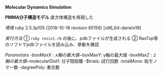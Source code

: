 **Molecular Dynamics Simulation**

**PMMA分子構造モデル**
直方体構造を再現した

*環境*
ruby 2.5.3p105 (2018-10-18 revision 65156) [x86_64-darwin19]

*実行方法*
①
`ruby resist.rb`
の後に、pdbファイルが生成される
②
RasTop等のソフトでpdbファイルを読み込み、挙動を確認

*Parametars*
-$boxMaxX: x軸の最大値
-$boxMaxY: y軸の最大値
-$boxMaxZ: z軸の最大値
-$molecularDist1: 分子間距離
-$trials: 試行回数
-totalMono: 総モノマー数
-degreePoly: 重合数